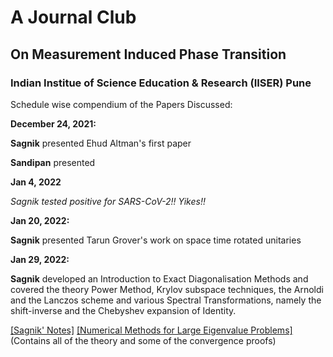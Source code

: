 # A Journal Club
## On Measurement Induced Phase Transition

### Indian Institue of Science Education & Research (IISER) Pune


Schedule wise compendium of the Papers Discussed:


**December 24, 2021:**

**Sagnik** presented Ehud Altman's first paper

**Sandipan** presented




**Jan 4, 2022**

_Sagnik tested positive for SARS-CoV-2!! Yikes!!_ 




**Jan 20, 2022:**

**Sagnik** presented Tarun Grover's work on space time rotated unitaries


**Jan 29, 2022:**

**Sagnik** developed an Introduction to Exact Diagonalisation Methods and covered the theory Power Method, Krylov subspace techniques, the Arnoldi and the Lanczos scheme and various Spectral Transformations, namely the shift-inverse and the Chebyshev expansion of Identity.


[[Sagnik' Notes]](https://sagnikiiser.github.io/MIPT/Notes__Exact_Diagonalisation_and_Krylov_Space_Methods.pdf) 
[[Numerical Methods for Large Eigenvalue Problems]](https://sagnikiiser.github.io/MIPT/Saad_Y)(Contains all of the theory and some of the convergence proofs)
